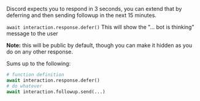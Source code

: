 Discord expects you to respond in 3 seconds, you can extend that by deferring and then sending followup in the next 15 minutes.

`await interaction.response.defer()`
This will show the "... bot is thinking" message to the user

**Note:** this will be public by default, though you can make it hidden as you do on any other response.

Sums up to the following:
```py
# function definition
await interaction.response.defer()
# do whatever
await interaction.followup.send(...)
```